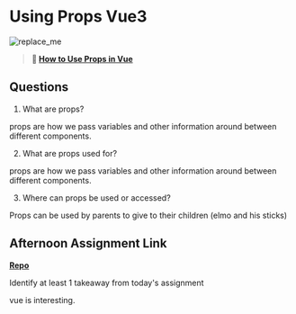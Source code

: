 # Using Props Vue3

![replace_me](https://codeworks.blob.core.windows.net/public/assets/img/illustrations/placeholder.svg)

> **📖 [How to Use Props in Vue](https://codeworksacademy.com/fs-student-guide/resources/wk6/02-Props)**

## Questions

1. What are props?

props are how we pass variables and other information around between different components. 

2. What are props used for?

props are how we pass variables and other information around between different components. 

3. Where can props be used or accessed?

Props can be used by parents to give to their children (elmo and his sticks)

## Afternoon Assignment Link

**[Repo](https://github.com/mykealw/w6tueNasaAPI)**

Identify at least 1 takeaway from today's assignment

vue is interesting. 
